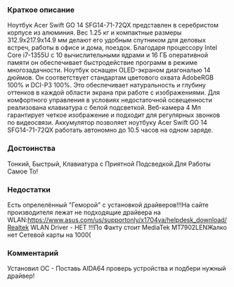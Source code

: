 ### **Краткое описание**
Ноутбук Acer Swift GO 14 SFG14-71-72QX представлен в серебристом корпусе из алюминия. Вес 1.25 кг и компактные размеры 312.9x217.9x14.9 мм делают его удобным спутником для деловых встреч, работы в офисе и дома, поездок. Благодаря процессору Intel Core i7-1355U с 10 вычислительными ядрами и 16 ГБ оперативной памяти он обеспечивает быстродействие программ в режиме многозадачности.  Ноутбук оснащен OLED-экраном диагональю 14 дюймов. Он соответствует стандартам цветового охвата AdobeRGB 100% и DCI-P3 100%. Это обеспечивает натуральность и глубину оттенков в каждой области экрана при работе с изображениями. Для комфортного управления в условиях недостаточной освещенности реализована клавиатура с белой подсветкой. Веб-камера 4 Мп гарантирует четкое изображение и подходит для регулярных звонков по видеосвязи. Аккумулятор позволяет ноутбуку Acer Swift GO 14 SFG14-71-72QX работать автономно до 10.5 часов на одном заряде.

### **Достоинства**
Тонкий, Быстрый, Клавиатура с Приятной Подсведкой.Для Работы Самое То!

### **Недостатки**
Есть опрелелённый "Геморой" с установкой драйверов!!!На сайте производителя лежат не подходящие драйвера на WLAN:https://www.asus.com/us/supportonly/x1704va/helpdesk_download/Realtek WLAN Driver - НЕТ !!!По Факту стоит MediaTek MT7902LENЖалко нет Сетевой карты на 1000(

### **Комментарий**
Установил ОС - Поставь AIDA64 проверь устройства и подбери нужный драйвер!
